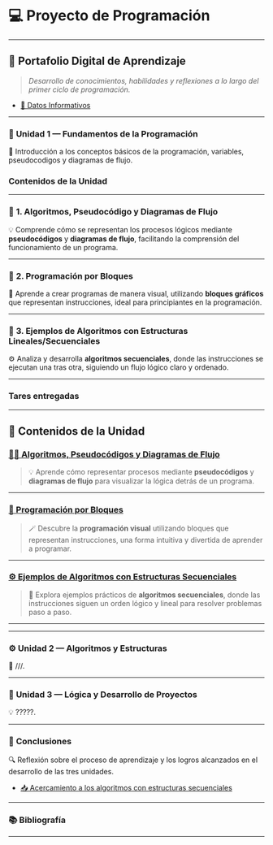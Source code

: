 # 💻 **Proyecto de Programación**

---

## 📂 **Portafolio Digital de Aprendizaje**

> _Desarrollo de conocimientos, habilidades y reflexiones a lo largo del primer ciclo de programación._

- [🪪 Datos Informativos](https://github.com/eduardo2006soto-dot/Teoria-de-la-programacion/blob/main/datos.md)

---

### 🧩 **Unidad 1 — Fundamentos de la Programación**
📘 Introducción a los conceptos básicos de la programación, variables, pseudocodigos y diagramas de flujo.
###  Contenidos de la Unidad

---

### 🔹 **1. Algoritmos, Pseudocódigo y Diagramas de Flujo**  
💡 Comprende cómo se representan los procesos lógicos mediante **pseudocódigos** y **diagramas de flujo**, facilitando la comprensión del funcionamiento de un programa.

---

### 🔹 **2. Programación por Bloques**  
🧩 Aprende a crear programas de manera visual, utilizando **bloques gráficos** que representan instrucciones, ideal para principiantes en la programación.

---

### 🔹 **3. Ejemplos de Algoritmos con Estructuras Lineales/Secuenciales**  
⚙️ Analiza y desarrolla **algoritmos secuenciales**, donde las instrucciones se ejecutan una tras otra, siguiendo un flujo lógico claro y ordenado.

---

### Tares entregadas
---

## 📘 Contenidos de la Unidad

### [👨‍💻 Algoritmos, Pseudocódigos y Diagramas de Flujo](pseint.md)  
> 💡 Aprende cómo representar procesos mediante **pseudocódigos** y **diagramas de flujo** para visualizar la lógica detrás de un programa.

---

### [🧩 Programación por Bloques](bloques.md)  
> 🪄 Descubre la **programación visual** utilizando bloques que representan instrucciones, una forma intuitiva y divertida de aprender a programar.

---

### [⚙️ Ejemplos de Algoritmos con Estructuras Secuenciales](acercamiento.md)  
> 🚀 Explora ejemplos prácticos de **algoritmos secuenciales**, donde las instrucciones siguen un orden lógico y lineal para resolver problemas paso a paso.

---


---

### ⚙️ **Unidad 2 — Algoritmos y Estructuras**
🧮 ///.

---

### 🧠 **Unidad 3 — Lógica y Desarrollo de Proyectos**
💡 ?????.

---

### 🧾 **Conclusiones**
🔍 Reflexión sobre el proceso de aprendizaje y los logros alcanzados en el desarrollo de las tres unidades.
- [📥 Acercamiento a los algoritmos con estructuras secuenciales](Conclusion1.md)
---

### 📚 Bibliografía

---
